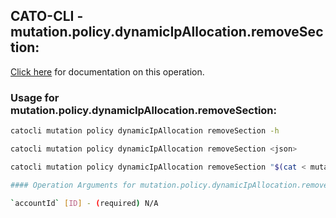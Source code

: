 
## CATO-CLI - mutation.policy.dynamicIpAllocation.removeSection:
[Click here](https://api.catonetworks.com/documentation/#mutation-mutation.policy.dynamicIpAllocation.removeSection) for documentation on this operation.

### Usage for mutation.policy.dynamicIpAllocation.removeSection:

```bash
catocli mutation policy dynamicIpAllocation removeSection -h

catocli mutation policy dynamicIpAllocation removeSection <json>

catocli mutation policy dynamicIpAllocation removeSection "$(cat < mutation.policy.dynamicIpAllocation.removeSection.json)"

#### Operation Arguments for mutation.policy.dynamicIpAllocation.removeSection ####

`accountId` [ID] - (required) N/A    
